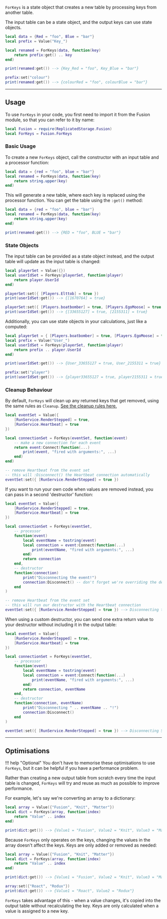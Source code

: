 `ForKeys` is a state object that creates a new table by processing keys from
another table.

The input table can be a state object, and the output keys can use state objects.

```Lua
local data = {Red = "foo", Blue = "bar"}
local prefix = Value("Key_")

local renamed = ForKeys(data, function(key)
	return prefix:get() .. key
end)

print(renamed:get()) --> {Key_Red = "foo", Key_Blue = "bar"}

prefix:set("colour")
print(renamed:get()) --> {colourRed = "foo", colourBlue = "bar"}
```

-----

## Usage

To use `ForKeys` in your code, you first need to import it from the Fusion
module, so that you can refer to it by name:

```Lua linenums="1" hl_lines="2"
local Fusion = require(ReplicatedStorage.Fusion)
local ForKeys = Fusion.ForKeys
```

### Basic Usage

To create a new `ForKeys` object, call the constructor with an input table and
a processor function:

```Lua
local data = {red = "foo", blue = "bar"}
local renamed = ForKeys(data, function(key)
	return string.upper(key)
end)
```

This will generate a new table, where each key is replaced using the processor
function. You can get the table using the `:get()` method:

```Lua hl_lines="6"
local data = {red = "foo", blue = "bar"}
local renamed = ForKeys(data, function(key)
	return string.upper(key)
end)

print(renamed:get()) --> {RED = "foo", BLUE = "bar"}
```

### State Objects

The input table can be provided as a state object instead, and the output table
will update as the input table is changed:

```Lua
local playerSet = Value({})
local userIdSet = ForKeys(playerSet, function(player)
	return player.UserId
end)

playerSet:set({ [Players.Elttob] = true })
print(userIdSet:get()) --> {[1670764] = true}

playerSet:set({ [Players.boatbomber] = true, [Players.EgoMoose] = true })
print(userIdSet:get()) --> {[33655127] = true, [2155311] = true}
```

Additionally, you can use state objects in your calculations, just like a
computed:

```Lua
local playerSet = { [Players.boatbomber] = true, [Players.EgoMoose] = true }
local prefix = Value("User_")
local userIdSet = ForKeys(playerSet, function(player)
	return prefix .. player.UserId
end)

print(userIdSet:get()) --> {User_33655127 = true, User_2155311 = true}

prefix:set("player")
print(userIdSet:get()) --> {player33655127 = true, player2155311 = true}
```

### Cleanup Behaviour

By default, `ForKeys` will clean up any returned keys that get removed, using
the same rules as `Cleanup`. [See the cleanup rules here.](../instances/cleanup.md#usage)

```Lua
local eventSet = Value({
	[RunService.RenderStepped] = true,
	[RunService.Heartbeat] = true
})

local connectionSet = ForKeys(eventSet, function(event)
	-- make a new connection for each event
	return event:Connect(function(...)
		print(event, "fired with arguments:", ...)
	end)
end)

-- remove Heartbeat from the event set
-- this will :Disconnect() the Heartbeat connection automatically
eventSet:set({ [RunService.RenderStepped] = true })
```

If you want to run your own code when values are removed instead, you can pass
in a second 'destructor' function:

```Lua hl_lines="15-19"
local eventSet = Value({
	[RunService.RenderStepped] = true,
	[RunService.Heartbeat] = true
})

local connectionSet = ForKeys(eventSet, 
	-- processor
	function(event)
		local eventName = tostring(event)
		local connection = event:Connect(function(...)
			print(eventName, "fired with arguments:", ...)
		end)
		return connection
	end,
	-- destructor
	function(connection)
		print("Disconnecting the event!")
		connection:Disconnect() -- don't forget we're overriding the default cleanup
	end
)

-- remove Heartbeat from the event set
-- this will run our destructor with the Heartbeat connection
eventSet:set({ [RunService.RenderStepped] = true }) --> Disconnecting the event!
```

When using a custom destructor, you can send one extra return value to your
destructor without including it in the output table:

```Lua hl_lines="13 16"
local eventSet = Value({
	[RunService.RenderStepped] = true,
	[RunService.Heartbeat] = true
})

local connectionSet = ForKeys(eventSet, 
	-- processor
	function(event)
		local eventName = tostring(event)
		local connection = event:Connect(function(...)
			print(eventName, "fired with arguments:", ...)
		end)
		return connection, eventName
	end,
	-- destructor
	function(connection, eventName)
		print("Disconnecting " .. eventName .. "!")
		connection:Disconnect()
	end
)

eventSet:set({ [RunService.RenderStepped] = true }) --> Disconnecting Signal Heartbeat!
```

-----

## Optimisations

!!! help "Optional"
	You don't have to memorise these optimisations to use `ForKeys`, but it
	can be helpful if you have a performance problem.

Rather than creating a new output table from scratch every time the input table
is changed, `ForKeys` will try and reuse as much as possible to improve
performance.

For example, let's say we're converting an array to a dictionary:

```Lua
local array = Value({"Fusion", "Knit", "Matter"})
local dict = ForKeys(array, function(index)
	return "Value" .. index
end)

print(dict:get()) --> {Value1 = "Fusion", Value2 = "Knit", Value3 = "Matter"}
```

Because `ForKeys` only operates on the keys, changing the values in the array
doesn't affect the keys. Keys are only added or removed as needed:

```Lua
local array = Value({"Fusion", "Knit", "Matter"})
local dict = ForKeys(array, function(index)
	return "Value" .. index
end)

print(dict:get()) --> {Value1 = "Fusion", Value2 = "Knit", Value3 = "Matter"}

array:set({"Roact", "Rodux"})
print(dict:get()) --> {Value1 = "Roact", Value2 = "Rodux"}
```

`ForKeys` takes advantage of this - when a value changes, it's copied into the
output table without recalculating the key. Keys are only calculated when a
value is assigned to a new key.